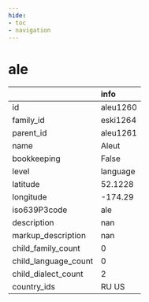 ```yaml
---
hide:
- toc
- navigation
---
```

# ale
|                      | info     |
|:---------------------|:---------|
| id                   | aleu1260 |
| family_id            | eski1264 |
| parent_id            | aleu1261 |
| name                 | Aleut    |
| bookkeeping          | False    |
| level                | language |
| latitude             | 52.1228  |
| longitude            | -174.29  |
| iso639P3code         | ale      |
| description          | nan      |
| markup_description   | nan      |
| child_family_count   | 0        |
| child_language_count | 0        |
| child_dialect_count  | 2        |
| country_ids          | RU US    |